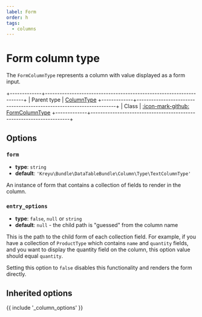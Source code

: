 ```yaml
---
label: Form
order: h
tags:
  - columns
---
```


# Form column type

The `FormColumnType` represents a column with value displayed as a form input.

+-------------+---------------------------------------------------------------------+
| Parent type | [ColumnType](column)
+-------------+---------------------------------------------------------------------+
| Class       | [:icon-mark-github: FormColumnType](https://github.com/Kreyu/data-table-bundle/blob/main/src/Column/Type/FormColumnType.php)
+-------------+---------------------------------------------------------------------+

## Options

### `form`

- **type**: `string`
- **default**: `'Kreyu\Bundle\DataTableBundle\Column\Type\TextColumnType'`

An instance of form that contains a collection of fields to render in the column.

### `entry_options`

- **type**: `false`, `null` or `string`
- **default**: `null` - the child path is "guessed" from the column name

This is the path to the child form of each collection field. For example, if you have a collection of `ProductType` 
which contains `name` and `quantity` fields, and you want to display the quantity field on the column, this option value should equal `quantity`.

Setting this option to `false` disables this functionality and renders the form directly.

## Inherited options

{{ include '_column_options' }}
